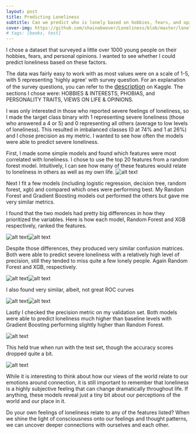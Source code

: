 ```yaml
---
layout: post
title: Predicting Loneliness
subtitle: Can we predict who is lonely based on hobbies, fears, and opinions?
cover-img: https://github.com/shainaboover/Loneliness/blob/master/lonely_3.jpg?raw=true
# tags: [books, test]
---
```


I chose a dataset that surveyed a little over 1000 young people on their hobbies, fears, and personal opinions.
I wanted to see whether I could predict loneliness based on these factors. 

The data was fairly easy to work with as most values were on a scale of 1-5, with 5 representing 'highly agree' with survey question.
For an explanation of the survey questions, you can refer to the [<span style="font-size:12pt;">description</span>](https://www.kaggle.com/miroslavsabo/young-people-survey?select=columns.csv) on Kaggle. The sections I chose were: HOBBIES & INTERESTS, PHOBIAS, and PERSONALITY TRAITS, VIEWS ON LIFE & OPINIONS.

I was only interested in those who reported severe feelings of loneliness, so I made the target class binary with 1 representing severe loneliness (those who answered a 4 or 5) and 0 representing all others (average to low levels of loneliness). This resulted in imbalanced classes (0 at 74% and 1 at 26%) and I chose precision as my metric. I wanted to see how often the models were able to predict severe loneliness.

First, I made some simple models and found which features were most correlated with loneliness. I chose to use the top 20 features from a random forest model. Intuitively, I can see how many of these features would relate to loneliness in others as well as my own life.
![alt text](https://github.com/shainaboover/Loneliness/blob/master/feature_importances.png?raw=true)

Next I fit a few models (including logistic regression, decision tree, random forest, xgb) and compared which ones were performing best. My Random Forest and Gradient Boosting models out performed the others but gave me very similar metrics. 

I found that the two models had pretty big differences in how they prioritized the variables. Here is how each model, Random Forest and XGB respectively, ranked the features.

![alt text](https://github.com/shainaboover/Loneliness/blob/master/rf_permutation_importances.png?raw=true)![alt text](https://github.com/shainaboover/Loneliness/blob/master/xbg_permutation_importances.png?raw=true)

Despite those differences, they produced very similar confusion matrices. Both were able to predict severe loneliness with a relatively high level of precision, still they tended to miss quite a few lonely people. Again Random Forest and XGB, respectively. 

![alt text](https://github.com/shainaboover/Loneliness/blob/master/rf_confusion_matrix.png?raw=true)![alt text](https://github.com/shainaboover/Loneliness/blob/master/xgb_confusion_matrix.png?raw=true)

I also found very similar, albeit, not great ROC curves

![alt text](https://github.com/shainaboover/Loneliness/blob/master/rf_roc_curve.png?raw=true)![alt text](https://github.com/shainaboover/Loneliness/blob/master/xgb_roc_curve.png?raw=true)

Lastly I checked the precision metric on my validation set. Both models were able to predict loneliness much higher than baseline levels with Gradient Boosting performing slightly higher than Random Forest.

![alt text](https://github.com/shainaboover/Loneliness/blob/master/metrics_validation.png?raw=true)

This held true when run with the test set, though the accuracy scores dropped quite a bit.

![alt text](https://github.com/shainaboover/Loneliness/blob/master/xgb_report.png?raw=true)


While it is interesting to think about how our views of the world relate to our emotions around connection, it is still important to remember that loneliness is a highly subjective feeling that can change dramatically throughout life. If anything, these models reveal just a tiny bit about our perceptions of the world and our place in it. 

Do your own feelings of loneliness relate to any of the features listed? When we shine the light of consciousness onto our feelings and thought patterns, we can uncover deeper connections with ourselves and each other.
